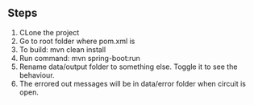 Steps
-----

1. CLone the project
2. Go to root folder where pom.xml is
3. To build: mvn clean install
4. Run command: mvn spring-boot:run
5. Rename data/output folder to something else. Toggle it to see the behaviour.
6. The errored out messages will be in data/error folder when circuit is open.